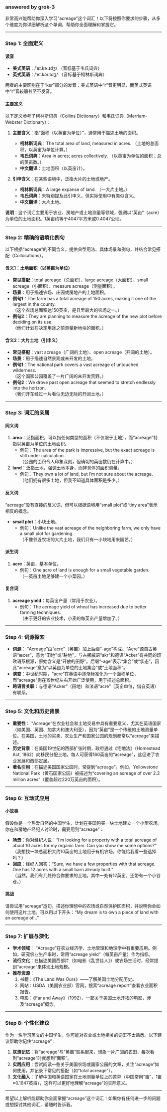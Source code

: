 ### answered by grok-3
非常高兴能帮助你深入学习“acreage”这个词汇！以下将按照你要求的步骤，从多个维度为你详细解析这个单词，帮助你全面理解和掌握它。

---

### Step 1: 全面定义
#### 读音
- **美式英语**：/ˈeɪ.kɚ.ɪdʒ/ （音标基于韦氏词典）
- **英式英语**：/ˈeɪ.kər.ɪdʒ/ （音标基于柯林斯词典）
  
两者的主要区别在于“ker”部分的发音：美式英语中“r”音更明显，而英式英语中“r”音较弱甚至不发音。

#### 主要定义
以下定义参考了柯林斯词典（Collins Dictionary）和韦氏词典（Merriam-Webster Dictionary）：
1. **主要含义**：指“面积（以英亩为单位）”，通常用于描述土地的面积。
   - **柯林斯词典**：The total area of land, measured in acres. （土地的总面积，以英亩为单位计算。）
   - **韦氏词典**：Area in acres; acres collectively. （以英亩为单位的面积；总的英亩数。）
   - **中文翻译**：土地面积（以英亩计）。
   
2. **引申含义**：在某些语境中，泛指大片的土地或地产。
   - **柯林斯词典**：A large expanse of land. （一大片土地。）
   - **韦氏词典**：未特别提及此引申义，但实际使用中有类似含义。
   - **中文翻译**：大片土地。

**说明**：这个词汇主要用于农业、房地产或土地测量等领域，强调以“英亩”（acre）为单位的土地面积。1英亩约等于4047平方米或0.4047公顷。

---

### Step 2: 精确的语境化例句
以下根据“acreage”的不同含义，提供典型用法、具体场景和例句，并结合常见搭配（Collocations）。

#### 含义1：土地面积（以英亩为单位）
- **常见搭配**：total acreage（总面积）、large acreage（大面积）、small acreage（小面积）、measure acreage（测量面积）。
- **场景**：用于描述农场、庄园或房地产的土地面积。
- **例句1**：The farm has a total acreage of 150 acres, making it one of the largest in the county.  
  （这个农场总面积达150英亩，是县里最大的农场之一。）
- **例句2**：They are planning to measure the acreage of the new plot before deciding on its use.  
  （他们计划在决定用途之前测量新地块的面积。）

#### 含义2：大片土地（引申义）
- **常见搭配**：vast acreage（广阔的土地）、open acreage（开阔的土地）。
- **场景**：用于描述自然景观或未开发的土地。
- **例句1**：The national park covers a vast acreage of untouched wilderness.  
  （这个国家公园覆盖了一片广阔的未开发荒野。）
- **例句2**：We drove past open acreage that seemed to stretch endlessly into the horizon.  
  （我们开车经过一片看似无边无际的开阔土地。）

---

### Step 3: 词汇的亲属
#### 同义词
1. **area**：泛指面积，可以指任何类型的面积（不仅限于土地），而“acreage”特指以英亩为单位的土地面积。
   - 例句：The area of the park is impressive, but the exact acreage is still under calculation.  
     （公园的面积令人印象深刻，但确切的英亩数仍在计算中。）
2. **land**：泛指土地，强调土地本身，而非具体的面积测量。
   - 例句：They own a lot of land, but I’m not sure about the acreage.  
     （他们拥有很多土地，但我不知道具体面积是多少。）

#### 反义词
“acreage”没有直接的反义词，但可以根据语境用“small plot”或“tiny area”表示相反的概念。
- **small plot**：小块土地。
   - 例句：Unlike the vast acreage of the neighboring farm, we only have a small plot for gardening.  
     （不像邻近农场的大片土地，我们只有一小块地用来园艺。）

#### 派生词
1. **acre**：英亩，基本单位。
   - 例句：One acre of land is enough for a small vegetable garden.  
     （一英亩土地足够建一个小菜园。）

#### 复合词
1. **acreage yield**：每英亩产量（常用于农业）。
   - 例句：The acreage yield of wheat has increased due to better farming techniques.  
     （由于更好的农业技术，小麦的每英亩产量增加了。）

---

### Step 4: 词源探索
- **词源**： “Acreage”由“acre”（英亩）加上后缀“-age”构成。“Acre”源自古英语“æcer”，意为“田地”或“耕地”，与古挪威语“akr”和德语“Acker”有共同的印欧语系根源，原始含义是“开放的田野”。后缀“-age”表示“集合”或“状态”，因此“acreage”意为“以英亩为单位的土地集合”或“土地面积”。
- **演变**：中世纪时期，“acre”在英语中逐渐标准化为一个面积单位，而“acreage”则在19世纪左右开始广泛使用，用于描述总面积。
- **跨语言关联**：与德语“Acker”（田地）和法语“acre”（英亩单位，借自英语）有联系。

---

### Step 5: 文化和历史背景
- **重要性**： “Acreage”在农业社会和土地交易中具有重要意义，尤其在英语国家（如美国、英国、加拿大和澳大利亚），因为“英亩”是一个传统的土地测量单位。在美国，土地的买卖、农业生产和国家公园的规划都常以“acreage”来描述。
- **历史背景**：在美国19世纪的西部扩张时期，政府通过《宅地法》（Homestead Act, 1862）向移民分配土地，每人可获得160英亩的“acreage”，这促进了农业发展和西部定居。
- **著名引用**：在描述美国国家公园时，常提到“acreage”。例如，Yellowstone National Park（黄石国家公园）被描述为“covering an acreage of over 2.2 million acres”（覆盖超过220万英亩的面积）。

---

### Step 6: 互动式应用
#### 小故事
假设你是一个热爱自然的中国学生，计划在美国购买一块土地建立一个小型农场。你在和房地产经纪人讨论时，需要用到“acreage”：
- **场景**：你对经纪人说：“I’m looking for a property with a total acreage of about 10 acres for my organic farm. Can you show me some options?”  
  （我想找一块总面积大约10英亩的土地用于有机农场。你能给我看一些选择吗？）
- **回应**：经纪人回答：“Sure, we have a few properties with that acreage. One has 12 acres with a small barn already built.”  
  （当然，我们有几处符合你要求的土地。其中一处有12英亩，还带有一个小谷仓。）

#### 挑战
请尝试用“acreage”造句，描述你理想中的农场或自然保护区面积，并说明你会如何使用这片土地。可以用以下开头：“My dream is to own a piece of land with an acreage of…”

---

### Step 7: 扩展与深化
- **学术领域**： “Acreage”在农业经济学、土地管理和地理学中有重要应用。例如，研究农业生产率时，常用“acreage yield”（每英亩产量）作为指标。
- **流行文化**：在描述美国西部片（如电影《乱世佳人》）或农场生活时，经常提到“acreage”来体现土地规模。
- **推荐资源**：
  1. 书籍：《The Land Was Ours》——了解美国土地分配历史。
  2. 网站：USDA（美国农业部）官网，搜索“acreage report”查看农业面积报告。
  3. 电影：《Far and Away》（1992），一部关于美国土地开拓的电影，涉及“acreage”概念。

---

### Step 8: 个性化建议
作为一名学习英文的中国学生，你可能对农业或土地相关的词汇不太熟悉。以下建议帮助你记住“acreage”：
1. **联想记忆**：将“acreage”与“英亩”联系起来，想象一片广阔的农田，每次看到“acreage”时就想到“面积”。
2. **实践应用**：尝试阅读一些关于美国农场或国家公园的文章，关注“acreage”如何使用，并记录下常见的搭配（如“total acreage”）。
3. **文化融入**：了解中国和英语国家在土地测量单位上的差异（中国常用“亩”，1亩≈0.1647英亩），这样可以更好地理解“acreage”的实际意义。

---

希望以上解析能帮助你全面掌握“acreage”这个词汇！如果你有任何进一步的问题或想探讨其他词汇，请随时告诉我。